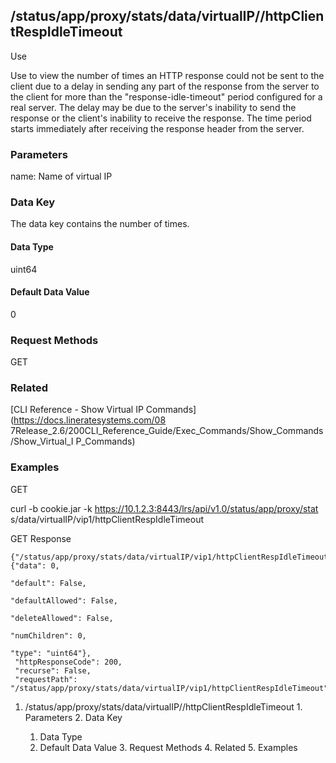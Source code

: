 ## /status/app/proxy/stats/data/virtualIP/<name>/httpClientRespIdleTimeout

Use

Use to view the number of times an HTTP response could not be sent to the
client due to a delay in sending any part of the response from the server to
the client for more than the "response-idle-timeout" period configured for a
real server. The delay may be due to the server's inability to send the
response or the client's inability to receive the response. The time period
starts immediately after receiving the response header from the server.

### Parameters

name: Name of virtual IP

### Data Key

The data key contains the number of times.

#### Data Type

uint64

#### Default Data Value

0

### Request Methods

GET

### Related

[CLI Reference - Show Virtual IP Commands](https://docs.lineratesystems.com/08
7Release_2.6/200CLI_Reference_Guide/Exec_Commands/Show_Commands/Show_Virtual_I
P_Commands)

### Examples

GET

curl -b cookie.jar -k https://10.1.2.3:8443/lrs/api/v1.0/status/app/proxy/stat
s/data/virtualIP/vip1/httpClientRespIdleTimeout

GET Response

    
    
    {"/status/app/proxy/stats/data/virtualIP/vip1/httpClientRespIdleTimeout": {"data": 0,
                                                                                  "default": False,
                                                                                  "defaultAllowed": False,
                                                                                  "deleteAllowed": False,
                                                                                  "numChildren": 0,
                                                                                  "type": "uint64"},
     "httpResponseCode": 200,
     "recurse": False,
     "requestPath": "/status/app/proxy/stats/data/virtualIP/vip1/httpClientRespIdleTimeout"}
    

  1. /status/app/proxy/stats/data/virtualIP/<name>/httpClientRespIdleTimeout
    1. Parameters
    2. Data Key
      1. Data Type
      2. Default Data Value
    3. Request Methods
    4. Related
    5. Examples

